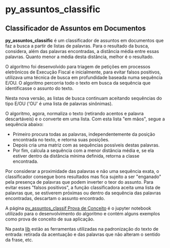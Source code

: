 # py_assuntos_classific

## Classificador de Assuntos em Documentos

**py_assuntos_classific** é um classificador de assuntos em documentos que faz a busca a partir de listas de palavras. Para o resultado da busca, considera, além das palavras encontradas, a distância média entre essas palavras. Quanto menor a média desta distância, melhor é o resultado.

O algoritmo foi desenvolvido para triagem de petições em processos eletrônicos de Execução Fiscal e inicialmente, para evitar falsos positivos, utilizava uma técnica de busca em profundidade baseada numa sequência E/OU. O algoritmo percorria todo o texto em busca da sequência que identificasse o assunto do texto.

Nesta nova versão, as listas de busca continuam aceitando sequências do tipo E/OU ('OU' é uma lista de palavras sinônimas).

O algoritmo, agora, normaliza o texto (retirando acentos e palavra descartáveis) e o converte em uma lista. Com esta lista "em mãos", segue a sequência abaixo:
* Primeiro procura todas as palavras, independentemente da posição encontrada no texto, e retorna suas posições.
* Depois cria uma matriz com as sequências possíveis destas palavras.
* Por fim, calcula a sequência com a menor distância média e, se ela estiver dentro da distância mínima definida, retorna a classe encontrada.

Por considerar a proximidade das palavras e não uma sequência exata, o classificador consegue bons resultados mas fica sujeito a ser "enganado" pela presença de palavras que podem inverter o teor do assunto. Para evitar esses "falsos positivos", a função classificadora aceita uma lista de palavras que, se estiverem próximas ou dentro da sequência das palavras encontradas, descartam o assunto encontrado.

A página [py_assuntos_classif Prova de Conceito](https://github.com/FranciscoACLima/py_assuntos_classific/blob/master/py_assuntos_classific%20prova%20de%20conceito.ipynb) é o jupyter notebook utilizado para o desenvolvimento do algoritmo e contém alguns exemplos como prova de conceito de sua aplicação.

Na pasta [lib](https://github.com/FranciscoACLima/py_assuntos_classific/tree/master/lib) estão as ferramentas utilizadas na padronização do texto de entrada: retirada da acentuação e das palavras que não alteram o sentido da frase, etc.
